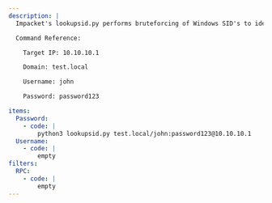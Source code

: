 ```yaml
---
description: |
  Impacket's lookupsid.py performs bruteforcing of Windows SID's to identify users/groups on the remote target.

  Command Reference:

  	Target IP: 10.10.10.1

  	Domain: test.local

  	Username: john

  	Password: password123

items:
  Password:
    - code: |
        python3 lookupsid.py test.local/john:password123@10.10.10.1
  Username:
    - code: |
        empty
filters:
  RPC:
    - code: |
        empty
---
```

